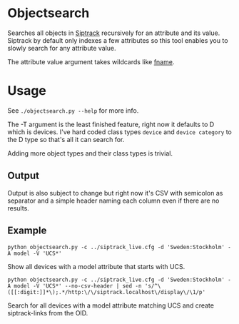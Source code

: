# Objectsearch

Searches all objects in [Siptrack](https://github.com/sii/siptrackweb) recursively for an attribute and its value. Siptrack by default only indexes a few attributes so this tool enables you to slowly search for any attribute value. 

The attribute value argument takes wildcards like [fname](https://docs.python.org/2/library/fnmatch.html).

# Usage

See ``./objectsearch.py --help`` for more info. 

The -T argument is the least finished feature, right now it defaults to D which is devices. I've hard coded class types ``device`` and ``device category`` to the D type so that's all it can search for. 

Adding more object types and their class types is trivial.

## Output

Output is also subject to change but right now it's CSV with semicolon as separator and a simple header naming each column even if there are no results.

## Example

    python objectsearch.py -c ../siptrack_live.cfg -d 'Sweden:Stockholm' -A model -V 'UCS*'

Show all devices with a model attribute that starts with UCS. 

    python objectsearch.py -c ../siptrack_live.cfg -d 'Sweden:Stockholm' -A model -V 'UCS*' --no-csv-header | sed -n 's/^\([[:digit:]]*\);.*/http:\/\/siptrack.localhost\/display\/\1/p'

Search for all devices with a model attribute matching UCS and create siptrack-links from the OID.
